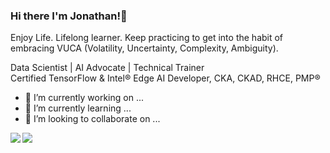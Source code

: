 ### Hi there I'm Jonathan!👋

Enjoy Life. Lifelong learner. Keep practicing to get into the habit of embracing VUCA (Volatility, Uncertainty, Complexity, Ambiguity).

Data Scientist | AI Advocate | Technical Trainer<br>
Certified TensorFlow & Intel® Edge AI Developer, CKA, CKAD, RHCE, PMP® 

- 🔭 I’m currently working on ...
- 🌱 I’m currently learning ...
- 👯 I’m looking to collaborate on ...

<!--
**jonathanyeh0723/Jonathanyeh0723** is a ✨ _special_ ✨ repository because its `README.md` (this file) appears on your GitHub profile.

Here are some ideas to get you started:

- 🔭 I’m currently working on ...
- 🌱 I’m currently learning ...
- 👯 I’m looking to collaborate on ...
- 🤔 I’m looking for help with ...
- 💬 Ask me about ...
- 📫 How to reach me: ...
- 😄 Pronouns: ...
- ⚡ Fun fact: ...

#![](https://komarev.com/ghpvc/?username=jonathanyeh0723&label=visitors+🌍&style=plastic)

-->

 <a href="https://github.com/anuraghazra/github-readme-stats">
  <img align="left" src="https://github-readme-stats.vercel.app/api/top-langs/?username=jonathanyeh0723&theme=react&notebook&hide=jupyter%20notebook,HTML" />
</a><a href="https://github.com/anuraghazra/github-readme-stats">
  <img align="left" src="https://github-readme-stats.vercel.app/api?username=jonathanyeh0723&hide=contribs,prs&count_private=true&show_icons=true&theme=react" />
</a>




